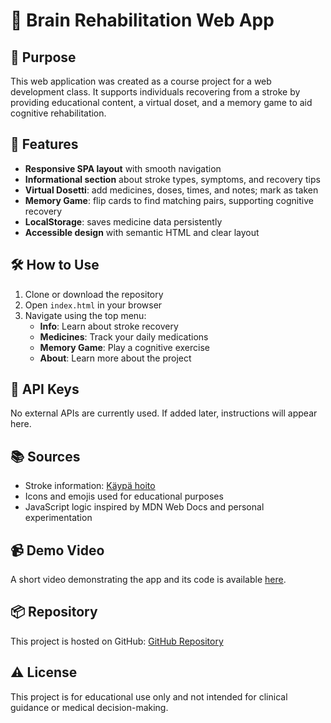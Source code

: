 # 🧠 Brain Rehabilitation Web App

## 🎯 Purpose
This web application was created as a course project for a web development class. It supports individuals recovering from a stroke by providing educational content, a virtual doset, and a memory game to aid cognitive rehabilitation.

## 🚀 Features
- **Responsive SPA layout** with smooth navigation
- **Informational section** about stroke types, symptoms, and recovery tips
- **Virtual Dosetti**: add medicines, doses, times, and notes; mark as taken
- **Memory Game**: flip cards to find matching pairs, supporting cognitive recovery
- **LocalStorage**: saves medicine data persistently
- **Accessible design** with semantic HTML and clear layout

## 🛠️ How to Use
1. Clone or download the repository
2. Open `index.html` in your browser
3. Navigate using the top menu:
   - **Info**: Learn about stroke recovery
   - **Medicines**: Track your daily medications
   - **Memory Game**: Play a cognitive exercise
   - **About**: Learn more about the project

## 🔐 API Keys
No external APIs are currently used. If added later, instructions will appear here.

## 📚 Sources
- Stroke information: [Käypä hoito](https://www.kaypahoito.fi/khp00062)
- Icons and emojis used for educational purposes
- JavaScript logic inspired by MDN Web Docs and personal experimentation

## 📹 Demo Video
A short video demonstrating the app and its code is available [here](YOUR_VIDEO_LINK).

## 📦 Repository
This project is hosted on GitHub: [GitHub Repository](YOUR_REPO_LINK)

## ⚠️ License
This project is for educational use only and not intended for clinical guidance or medical decision-making.